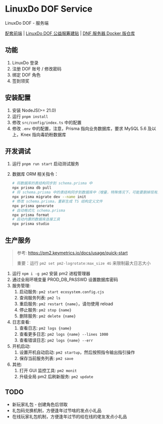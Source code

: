 # LinuxDo DOF Service
LinuxDo DOF - 服务端

[配套前端](https://github.com/Cat7373/linuxdo-dof-ui) | [LinuxDo DOF 公益服筹建贴](https://linux.do/t/topic/458099) | [DNF 服务器 Docker 版仓库](https://github.com/1995chen/dnf)

## 功能
1. LinuxDo 登录
2. 注册 DOF 账号 / 修改密码
3. 绑定 DOF 角色
4. 签到领奖

## 安装配置
1. 安装 NodeJS(>= 21.0)
2. 运行 `pnpm install`
3. 修改 `src/config/index.ts` 中的配置
4. 修改 `.env` 中的配置，注意，Prisma 指向业务数据库，要求 MySQL 5.6 及以上，Knex 指向毒奶粉数据库

## 开发调试
1. 运行 `pnpm run start` 启动测试服务
2. 数据库 ORM 相关指令：

   ```sh
   # 将数据库的表结构同步到 schema.prisma 中
   npx prisma db pull
   # 将 schema.prisma 中的表结构同步到数据库中（增量，特殊情况下，可能要删掉现有库和 prisma/migrations 才能成功）
   npx prisma migrate dev --name init
   # 修改 schema.prisma，重新生成 TS 结构定义文件
   npx prisma generate
   # 自动格式化 schema.prisma
   npx prisma format
   # 启动内置的数据库连接工具
   npx prisma studio
   ```

## 生产服务
> 参考: https://pm2.keymetrics.io/docs/usage/quick-start
>
> 重要：运行 `pm2 set pm2-logrotate:max_size 4G` 来限制最大日志大小

1. 运行 `npm i -g pm2` 安装 pm2 进程管理器
2. 通过全局环境变量 PROD_DB_PASSWD 设置数据库密码
3. 服务管理:
   1. 启动服务: `pm2 start ecosystem.config.cjs`
   2. 查询服务列表: `pm2 ls`
   3. 重启服务: `pm2 restart {name}`，请勿使用 reload
   4. 停止服务: `pm2 stop {name}`
   5. 删除服务: `pm2 delete {name}`
4. 日志查看:
   1. 查看日志: `pm2 logs {name}`
   2. 查看更多日志: `pm2 logs {name} --lines 1000`
   3. 查看错误日志: `pm2 logs {name} --err`
5. 开机启动:
   1. 设置开机自动启动: `pm2 startup`，然后按照指令输出指引操作
   2. 保存当前服务列表: `pm2 save`
6. 其他:
   1. 打开 GUI 监控工具: `pm2 monit`
   2. 升级全局 pm2 后刷新服务: `pm2 update`

## TODO
* 新玩家礼包 - 创建角色后领取
* 礼包码兑换机制，方便逢年过节啥的发点小礼品
* 在线玩家礼包机制，方便逢年过节的给在线的佬友发点小礼品
